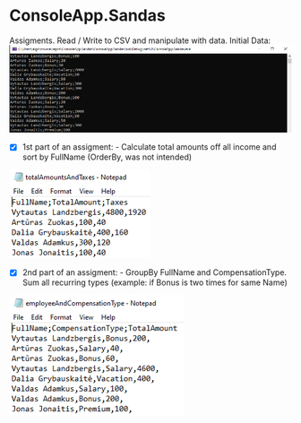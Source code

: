 # ConsoleApp.Sandas
Assigments.
Read / Write to CSV and manipulate with data.
Initial Data:
![Screenshot](InitialData.png)
- [x] 1st part of an assigment: - Calculate total amounts off all income and sort by FullName (OrderBy, was not intended)

![Screenshot](csv1.png)

- [x] 2nd part of an assigment: - GroupBy FullName and CompensationType. Sum all recurring types (example: if Bonus is two times for same Name)

![Screenshot](csv2.png)

